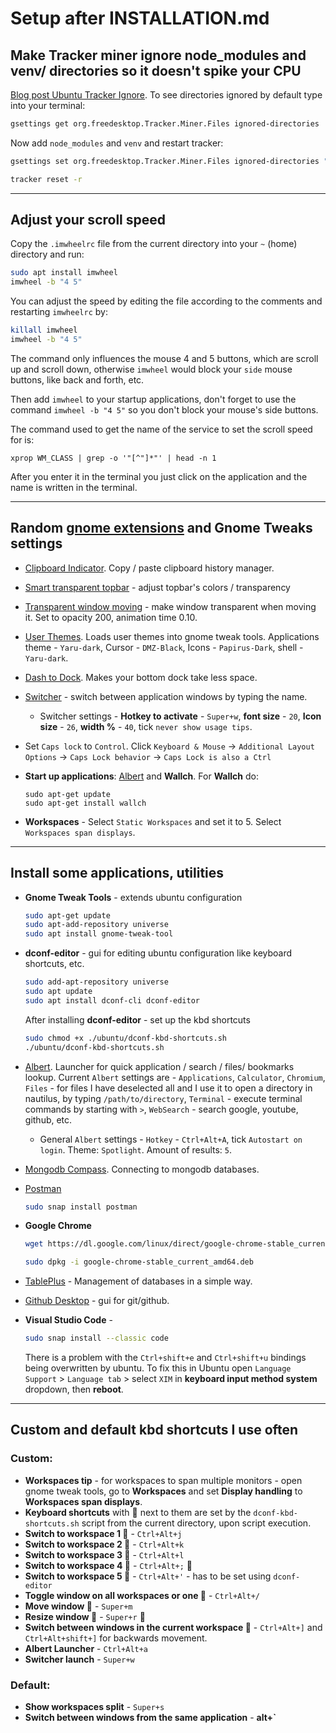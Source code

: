 # Setup after INSTALLATION.md

## Make Tracker miner ignore node_modules and venv/ directories so it doesn't spike your CPU

[Blog post Ubuntu Tracker Ignore](https://bobbyhadz.com/blog/ubuntu-tracker-ignore).
To see directories ignored by default type into your terminal:

```bash
gsettings get org.freedesktop.Tracker.Miner.Files ignored-directories
```

Now add `node_modules` and `venv` and restart tracker:

```bash
gsettings set org.freedesktop.Tracker.Miner.Files ignored-directories "['po', 'CVS', 'core-dumps', 'lost+found', 'node_modules', 'venv']"

tracker reset -r
```

---

## Adjust your scroll speed

Copy the `.imwheelrc` file from the current directory into your `~` (home)
directory and run:

```bash
sudo apt install imwheel
imwheel -b "4 5"
```

You can adjust the speed by editing the file according to the comments and
restarting `imwheelrc` by:

```bash
killall imwheel
imwheel -b "4 5"
```

The command only influences the mouse 4 and 5 buttons, which are scroll up and
scroll down, otherwise `imwheel` would block your `side` mouse buttons, like
back and forth, etc.

Then add `imwheel` to your startup applications, don't forget to use the command
`imwheel -b "4 5"` so you don't block your mouse's side buttons.

The command used to get the name of the service to set the scroll speed for is:

```
xprop WM_CLASS | grep -o '"[^"]*"' | head -n 1
```

After you enter it in the terminal you just click on the application and the
name is written in the terminal.

---

## Random [gnome extensions](https://extensions.gnome.org/#) and Gnome Tweaks settings

- [Clipboard Indicator](https://extensions.gnome.org/extension/779/clipboard-indicator/).
  Copy / paste clipboard history manager.

- [Smart transparent topbar](https://extensions.gnome.org/extension/2588/fully-transparent-top-bar/) -
  adjust topbar's colors / transparency

- [Transparent window moving](https://extensions.gnome.org/extension/1446/transparent-window-moving/) -
  make window transparent when moving it. Set to opacity 200, animation time
  0.10.

- [User Themes](https://extensions.gnome.org/extension/19/user-themes/). Loads
  user themes into gnome tweak tools. Applications theme - `Yaru-dark`, Cursor -
  `DMZ-Black`, Icons - `Papirus-Dark`, shell - `Yaru-dark`.

- [Dash to Dock](https://extensions.gnome.org/extension/307/dash-to-dock/).
  Makes your bottom dock take less space.

- [Switcher](https://extensions.gnome.org/extension/973/switcher/) - switch
  between application windows by typing the name.

  - Switcher settings - **Hotkey to activate** - `Super+w`, **font size** -
    `20`, **Icon size** - `26`, **width %** - `40`, tick
    `never show usage tips`.

- Set `Caps lock` to `Control`. Click `Keyboard & Mouse` ->
  `Additional Layout Options` -> `Caps Lock behavior` ->
  `Caps Lock is also a Ctrl`

- **Start up applications**:
  [Albert](https://albertlauncher.github.io/installing/) and **Wallch**. For
  **Wallch** do:

  ```
  sudo apt-get update
  sudo apt-get install wallch
  ```

- **Workspaces** - Select `Static Workspaces` and set it to 5. Select
  `Workspaces span displays`.

---

## Install some applications, utilities

- **Gnome Tweak Tools** - extends ubuntu configuration

  ```bash
  sudo apt-get update
  sudo apt-add-repository universe
  sudo apt install gnome-tweak-tool
  ```

- **dconf-editor** - gui for editing ubuntu configuration like keyboard
  shortcuts, etc.

  ```bash
  sudo add-apt-repository universe
  sudo apt update
  sudo apt install dconf-cli dconf-editor
  ```

  After installing **dconf-editor** - set up the kbd shortcuts

  ```bash
  sudo chmod +x ./ubuntu/dconf-kbd-shortcuts.sh
  ./ubuntu/dconf-kbd-shortcuts.sh
  ```

- [Albert](https://albertlauncher.github.io/installing/). Launcher for quick
  application / search / files/ bookmarks lookup. Current `Albert` settings
  are - `Applications`, `Calculator`, `Chromium`, `Files` - for files I have
  deselected all and I use it to open a directory in nautilus, by typing
  `/path/to/directory`, `Terminal` - execute terminal commands by starting with
  `>`, `WebSearch` - search google, youtube, github, etc.

  - General `Albert` settings - `Hotkey` - `Ctrl+Alt+A`, tick
    `Autostart on login`. Theme: `Spotlight`. Amount of results: `5`.

- [Mongodb Compass](https://docs.mongodb.com/compass/master/install/).
  Connecting to mongodb databases.

- [Postman](https://www.postman.com/)

  ```bash
  sudo snap install postman
  ```

- **Google Chrome**

  ```bash
  wget https://dl.google.com/linux/direct/google-chrome-stable_current_amd64.deb

  sudo dpkg -i google-chrome-stable_current_amd64.deb
  ```

- [TablePlus](https://tableplus.com/blog/2019/10/tableplus-linux-installation.html) -
  Management of databases in a simple way.

- [Github Desktop](https://dev.to/rahedmir/is-github-desktop-available-for-gnu-linux-4a69) -
  gui for git/github.

- **Visual Studio Code** -

  ```bash
  sudo snap install --classic code
  ```

  There is a problem with the `Ctrl+shift+e` and `Ctrl+shift+u` bindings being
  overwritten by ubuntu. To fix this in Ubuntu open `Language Support` >
  `Language tab` > select `XIM` in **keyboard input method system** dropdown,
  then **reboot**.

---

## Custom and default kbd shortcuts I use often

### Custom:

- **Workspaces tip** - for workspaces to span multiple monitors - open gnome
  tweak tools, go to **Workspaces** and set **Display handling** to **Workspaces
  span displays**.
- **Keyboard shortcuts** with 🤖 next to them are set by the
  `dconf-kbd-shortcuts.sh` script from the current directory, upon script
  execution.
- **Switch to workspace 1 🤖** - `Ctrl+Alt+j`
- **Switch to workspace 2 🤖** - `Ctrl+Alt+k`
- **Switch to workspace 3 🤖** - `Ctrl+Alt+l`
- **Switch to workspace 4 🤖** - `Ctrl+Alt+;` 🤖
- **Switch to workspace 5 🤖** - `Ctrl+Alt+'` - has to be set using
  `dconf-editor`
- **Toggle window on all workspaces or one 🤖** - `Ctrl+Alt+/`
- **Move window 🤖** - `Super+m`
- **Resize window 🤖** - `Super+r` 🤖
- **Switch between windows in the current workspace 🤖** - `Ctrl+Alt+]` and
  `Ctrl+Alt+shift+]` for backwards movement.
- **Albert Launcher** - `Ctrl+Alt+a`
- **Switcher launch** - `Super+w`

### Default:

- **Show workspaces split** - `Super+s`
- **Switch between windows from the same application** - **alt+`**
